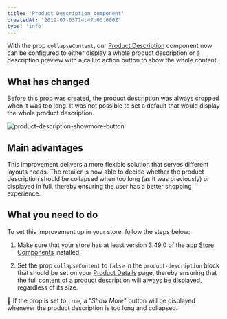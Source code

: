 ```yaml
---
title: 'Product Description component'
createdAt: "2019-07-03T14:47:00.000Z"
type: 'info'
---
```

With the prop `collapseContent`, our [Product Description](https://github.com/vtex-apps/store-components/blob/master/react/components/ProductDescription/README.md) component now can be configured to either display a whole product description or a description preview with a call to action button to show the whole content.

## What has changed

Before this prop was created, the product description was always cropped when it was too long. It was not possible to set a default that would display the whole product description.

![product-description-showmore-button](https://user-images.githubusercontent.com/52087100/60601061-cdc69480-9d87-11e9-84cd-490696f625db.png)


## Main advantages

This improvement delivers a more flexible solution that serves different layouts needs. The retailer is now able to decide whether the product description should be collapsed when too long (as it was previously) or displayed in full, thereby ensuring the user has a better shopping experience.  

## What you need to do 

To set this improvement up in your store, follow the steps below:

1. Make sure that your store has at least version 3.49.0 of the app [Store Components](https://github.com/vtex-apps/store-components) installed.

2. Set the prop `collapseContent` to `false` in the `product-description` block that should be set on your [Product Details](https://github.com/vtex-apps/product-details) page, thereby ensuring that the full content of a product description will always be displayed, regardless of its size.

:eyes: If the prop is set to `true`,  a "_Show More_" button will be displayed whenever the product description is too long and collapsed. 
